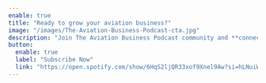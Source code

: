 ```yaml
---
enable: true
title: "Ready to grow your aviation business?"
image: "/images/The-Aviation-Business-Podcast-cta.jpg"
description: "Join The Aviation Business Podcast community and **connect with industry leaders**. Aviation industry insights, new technologies, and best practices await you. **Subscribe now to stay informed** about the latest aviation business trends and opportunities. **Don't miss an episode!**"
button:
  enable: true
  label: "Subscribe Now"
  link: "https://open.spotify.com/show/6HqS2ljQR33xof9Xnel9Aw?si=hLNuiWmsSQqKyWrV0Iyj6g"
---
```

